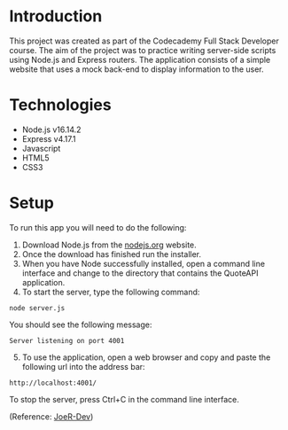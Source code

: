 # Introduction

This project was created as part of the Codecademy Full Stack Developer course. The aim of the project was to practice writing server-side scripts using Node.js and Express routers. The application consists of a simple website that uses a mock back-end to display information to the user.

# Technologies

* Node.js v16.14.2
* Express v4.17.1
* Javascript
* HTML5
* CSS3

# Setup
To run this app you will need to do the following:
1. Download Node.js from the [nodejs.org](https://nodejs.org "Download Node.js") website.
2. Once the download has finished run the installer.
3. When you have Node successfully installed, open a command line interface and change to the directory that contains the QuoteAPI application.
4. To start the server, type the following command:
```
node server.js
```
You should see the following message:
```
Server listening on port 4001
```
5. To use the application, open a web browser and copy and paste the following url into the address bar:
```
http://localhost:4001/
```

To stop the server, press Ctrl+C in the command line interface.

(Reference: [JoeR-Dev](https://github.com/JoeR-Dev/QuoteAPI))